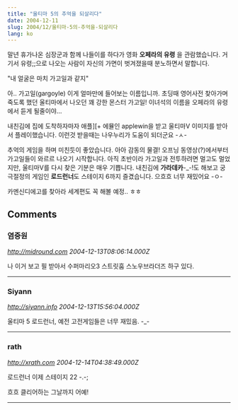 ```yaml
---
title: "울티마 5의 추억을 되살리다"
date: 2004-12-11
slug: 2004/12/울티마-5의-추억을-되살리다
lang: ko
---
```


말년 휴가나온 심장군과 함께 나들이를 하다가 영화 **오페라의 유령**
을 관람했습니다. 거기서 유령;;으로 나오는 사람이 자신의 가면이 벗겨졌을때 분노하면서 말합니다.

"내 얼굴은 마치 가고일과 같지"

아.. 가고일(gargoyle) 이게 얼마만에 들어보는 이름입니까.
초딩때 영어사전 찾아가며 죽도록 했던 울티마에서 나오던 꽤 강한 몬스터 가고일! 
이녀석의 이름을 오페라의 유령에서 듣게 될줄이야...

내친김에 집에 도착하자마자 애플][+ 에뮬인 applewin을 받고 울티마V 이미지를 받아서 플레이했습니다. 
이런것 받을때는 나우누리가 도움이 되더군요 -ㅅ-

추억의 게임을 하며 미친듯이 좋았습니다. 아아 감동의 물결!
오프닝 동영상(?)에서부터 가고일들이 와르르 나오기 시작합니다.
아직 초반이라 가고일과 전투하려면 멀고도 멀었지만, 울티마V를 다시 찾은 기분은 매우 기쁩니다. 
내친김에 **가라데카**-_-!도 해보고 궁극절정의 게임인 **로드런너**도 스테이지 6까지 즐겼습니다. 으흐흐 너무 재밌어요 -ㅇ-

카멘신디에고를 찾아라 세계편도 꼭 해볼 예정.. ㅎㅎ

## Comments

### 염중원
*http://midround.com*
*2004-12-13T08:06:14.000Z*

나 이거 보고 필 받아서 수퍼마리오3 스트릿&#54997; 스노우브라더즈 하구 있다.

---

### Siyann
*http://siyann.info*
*2004-12-13T15:56:04.000Z*

울티마 5 로드런너, 예전 고전게임들은 너무 재밌음. -_-

---

### rath
*http://xrath.com*
*2004-12-14T04:38:49.000Z*

로드런너 이제 스테이지 22 -.-;

흐흐 클리어하는 그날까지 어예!

---

